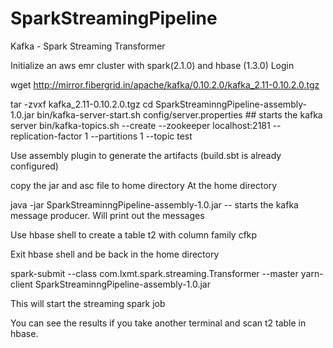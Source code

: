 # SparkStreamingPipeline
Kafka - Spark Streaming Transformer

Initialize an aws emr cluster with spark(2.1.0) and hbase (1.3.0)
Login

wget http://mirror.fibergrid.in/apache/kafka/0.10.2.0/kafka_2.11-0.10.2.0.tgz

tar -zvxf kafka_2.11-0.10.2.0.tgz 
cd SparkStreaminngPipeline-assembly-1.0.jar
bin/kafka-server-start.sh config/server.properties ## starts the kafka server
bin/kafka-topics.sh --create --zookeeper localhost:2181 --replication-factor 1 --partitions 1 --topic test 





Use assembly plugin to generate the artifacts (build.sbt is already configured)


copy the jar and asc file to home directory
At the home directory

java -jar SparkStreaminngPipeline-assembly-1.0.jar -- starts the kafka message producer. Will print out the messages

Use hbase shell to create a table t2 with column family cfkp

Exit hbase shell and be back in the home directory

spark-submit --class com.lxmt.spark.streaming.Transformer --master yarn-client SparkStreaminngPipeline-assembly-1.0.jar

This will start the streaming spark job

You can see the results if you take another terminal and scan t2 table in hbase.








